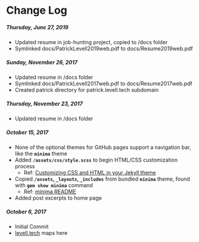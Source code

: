 # Change Log

##### Thursday, June 27, 2019
- Updated resume in job-hunting project, copied to /docs folder
- Symlinked docs/PatrickLevell2019web.pdf to docs/Resume2019web.pdf

##### Sunday, November 26, 2017
- Updated resume in /docs folder
- Symlinked docs/PatrickLevell2017web.pdf to docs/Resume2017web.pdf
- Created patrick directory for patrick.levell.tech subdomain

##### Thursday, November 23, 2017
- Updated resume in /docs folder

##### October 15, 2017
- None of the optional themes for GitHub pages support a navigation bar, 
like the **`minima`** theme
- Added **`/assets/css/style.scss`** to begin HTML/CSS customization process
    - Ref: [Customizing CSS and HTML in your Jekyll theme](https://help.github.com/articles/customizing-css-and-html-in-your-jekyll-theme/)
- Copied **`/assets`, `_layouts`, `_includes`** from bundled **`minima`** theme, 
found with **`gem show minima`** command
    - Ref: [minima README](https://github.com/jekyll/minima/blob/v2.1.1/README.md)
- Added post excerpts to home page


##### October 6, 2017
- Initial Commit
- [levell.tech](http://levell.tech) maps here
